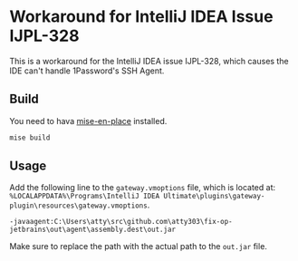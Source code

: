 # Workaround for IntelliJ IDEA Issue IJPL-328

This is a workaround for the IntelliJ IDEA issue IJPL-328, which causes the IDE can't handle 1Password's SSH Agent.

## Build

You need to hava [mise-en-place](https://mise.jdx.dev/) installed.

```bash
mise build
```

## Usage

Add the following line to the `gateway.vmoptions` file, which is located at: `%LOCALAPPDATA%\Programs\IntelliJ IDEA Ultimate\plugins\gateway-plugin\resources\gateway.vmoptions`.

```properties
-javaagent:C:\Users\atty\src\github.com\atty303\fix-op-jetbrains\out\agent\assembly.dest\out.jar
```

Make sure to replace the path with the actual path to the `out.jar` file.

